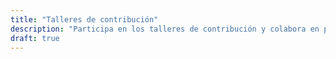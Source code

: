 ```yaml
---
title: "Talleres de contribución"
description: "Participa en los talleres de contribución y colabora en proyectos open source."
draft: true
---
```


